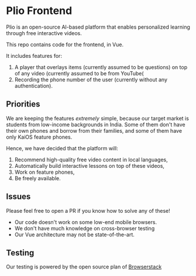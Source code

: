 # Plio Frontend

Plio is an open-source AI-based platform that enables personalized learning through free interactive
videos. 

This repo contains code for the frontend, in Vue.

It includes features for:

1. A player that overlays items (currently assumed to be questions) on top of any video (currently assumed to be from YouTube(
2. Recording the phone number of the user (currently without any authentication).

## Priorities

We are keeping the features *extremely* simple, because our target market is students from low-income backgrounds in India.
Some of them don't have their own phones and borrow from their families, and some of them have only KaiOS feature phones.

Hence, we have decided that the platform will:

1. Recommend high-quality free video content in local languages,
2. Automatically build interactive lessons on top of these videos,
3. Work on feature phones, 
4. Be freely available.

## Issues

Please feel free to open a PR if you know how to solve any of these!

* Our code doesn't work on some low-end mobile browsers.
* We don't have much knowledge on cross-browser testing
* Our Vue architecture may not be state-of-the-art. 

## Testing

Our testing is powered by the open source plan of [Browserstack](https://www.browserstack.com/)

